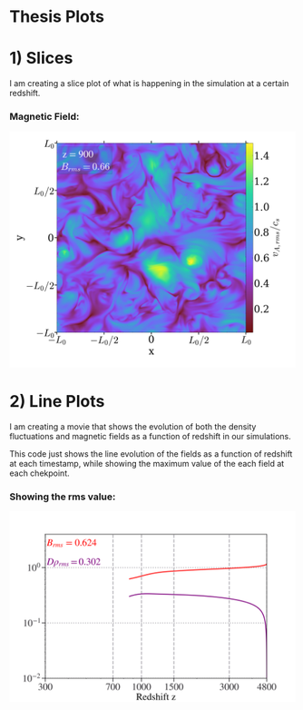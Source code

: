 # Thesis Plots

# 1) Slices

I am creating a slice plot of what is happening in the simulation at a certain redshift.

### Magnetic Field:
![Slice](https://github.com/farhatbassel/movie/blob/main/images/slicePlot.png)


# 2) Line Plots
I am creating a movie that shows the evolution of both the density fluctuations and magnetic fields as a function of redshift in our simulations. 

This code just shows the line evolution of the fields as a function of redshift at each timestamp, while showing the maximum value of the each field at each chekpoint.

### Showing the rms value:
![Slice](https://github.com/farhatbassel/movie/blob/main/images/sidePlots25.png)
